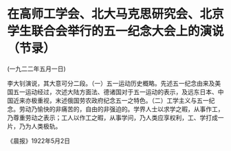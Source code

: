 # 在高师工学会、北大马克思研究会、北京学生联合会举行的五一纪念大会上的演说（节录）

(一九二二年五月一日)

李大钊演说，其大意可分二段。（一）五一运动历史概略。先述五一纪念由来及美国五一运动经过，次述大陆方面法、德诸国对于五一运动的表示，及远东日本、中国近来亦极重视，末述俄国劳农政府纪念五一之特色。（二）工学主义与五一纪念。劳动乃愉快的非痛苦的，自由的非强迫的。学界人士以求学之暇，从事作工，乃尊重劳动之表示；工人以作工之暇，从事学问，乃人类应享权利，工、学打成一片，乃为人类极轨。

 

《晨报》1922年5月2日

 

